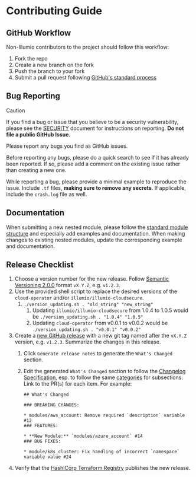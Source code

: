 # Contributing Guide

## GitHub Workflow

Non-Illumio contributors to the project should follow this workflow:

1. Fork the repo
2. Create a new branch on the fork
3. Push the branch to your fork
4. Submit a pull request following [GitHub's standard process](https://docs.github.com/en/pull-requests/collaborating-with-pull-requests/proposing-changes-to-your-work-with-pull-requests/about-pull-requests)

## Bug Reporting

> [!CAUTION]
> If you find a bug or issue that you believe to be a security vulnerability, please see the [SECURITY](SECURITY.md) document for instructions on reporting. **Do not file a public GitHub Issue.**

Please report any bugs you find as GitHub issues.

Before reporting any bugs, please do a quick search to see if it has already been reported. If so, please add a comment on the existing issue rather than creating a new one.

While reporting a bug, please provide a minimal example to reproduce the issue. Include `.tf` files, **making sure to remove any secrets**. If applicable, include the `crash.log` file as well.

## Documentation

When submitting a new nested module, please follow the [standard module structure](https://developer.hashicorp.com/terraform/language/modules/develop/structure) and especially add examples and documentation. When making changes to existing nested modules, update the corresponding example and documentation.

## Release Checklist

1. Choose a version number for the new release. Follow [Semantic Versioning 2.0.0](https://semver.org/spec/v2.0.0.html) format `vX.Y.Z`, e.g. `v1.2.3`.
2. Use the provided shell script to replace the desired versions of the `cloud-operator` and/or `illumio/illumio-cloudsecure`.
   1. `./version_updating.sh . "old_string" "new_string"`
      1. Updating `illumio/illumio-cloudsecure` from 1.0.4 to 1.0.5 would be `./version_updating.sh . "1.0.4" "1.0.5"`
      2. Updating `cloud-operator` from v0.0.1 to v0.0.2 would be `./version_updating.sh . "v0.0.1" "v0.0.2"`
1. Create a [new GitHub release](https://github.com/illumio/terraform-illumio-cloudsecure) with a new git tag named after the `vX.Y.Z` version, e.g. `v1.2.3`. Summarize the changes in this release.
   1.  Click `Generate release notes` to generate the `What's Changed` section.
   2. Edit the generated `What's Changed` section to follow the [Changelog Specification](https://developer.hashicorp.com/terraform/plugin/best-practices/versioning#changelog-specification), esp. to follow the same [categories](https://developer.hashicorp.com/terraform/plugin/best-practices/versioning#categorization) for subsections. Link to the PR(s) for each item. For example:

      ```
      ## What's Changed
      
      ### BREAKING CHANGES:

      * modules/aws_account: Remove required `description` variable #12
      ### FEATURES:

      * **New Module:** `modules/azure_account` #14
      ### BUG FIXES:
      
      * module/k8s_cluster: Fix handling of incorrect `namespace` variable value #24
      ```
2. Verify that the [HashiCorp Terraform Registry](https://registry.terraform.io/modules/illumio/cloudsecure/illumio/latest) publishes the new release.
